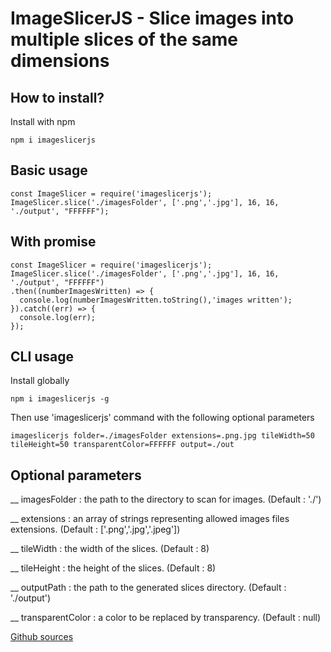 # ImageSlicerJS - Slice images into multiple slices of the same dimensions

## How to install?

Install with npm
```
npm i imageslicerjs
```

## Basic usage
```
const ImageSlicer = require('imageslicerjs');
ImageSlicer.slice('./imagesFolder', ['.png','.jpg'], 16, 16, './output', "FFFFFF");
```
## With promise
```
const ImageSlicer = require('imageslicerjs');
ImageSlicer.slice('./imagesFolder', ['.png','.jpg'], 16, 16, './output', "FFFFFF")
.then((numberImagesWritten) => {
  console.log(numberImagesWritten.toString(),'images written');
}).catch((err) => {
  console.log(err);
});

```
## CLI usage
Install globally
```
npm i imageslicerjs -g
```
Then use 'imageslicerjs' command with the following optional parameters
```
imageslicerjs folder=./imagesFolder extensions=.png.jpg tileWidth=50 tileHeight=50 transparentColor=FFFFFF output=./out
```
## Optional parameters
__ imagesFolder  : the path to the directory to scan for images. (Default : './')

__ extensions    : an array of strings representing allowed images files extensions. (Default : ['.png','.jpg','.jpeg'])

__ tileWidth     : the width of the slices. (Default : 8)

__ tileHeight    : the height of the slices. (Default : 8)

__ outputPath    : the path to the generated slices directory. (Default : './output')

__ transparentColor : a color to be replaced by transparency. (Default : null)


[Github sources](https://github.com/lePioo/ImageSlicerJS)
